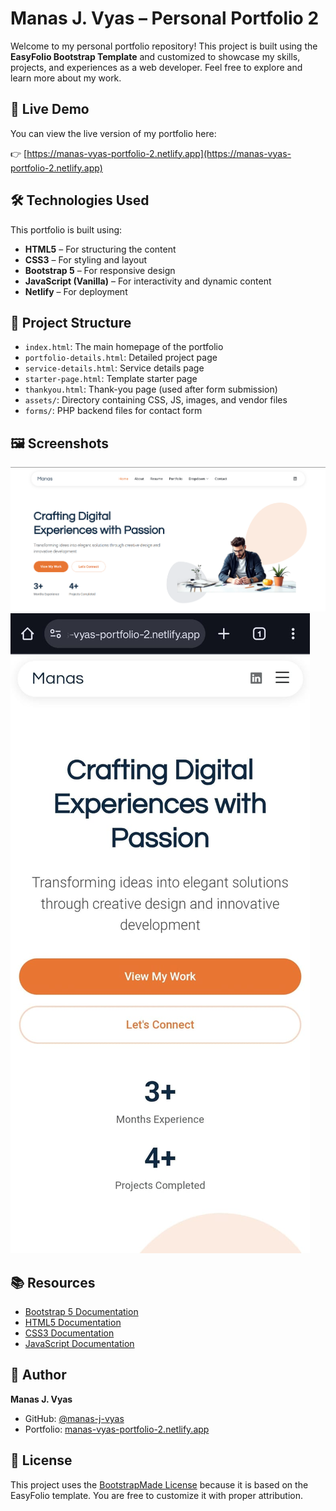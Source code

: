 # Manas J. Vyas – Personal Portfolio 2

Welcome to my personal portfolio repository! This project is built using the **EasyFolio Bootstrap Template** and customized to showcase my skills, projects, and experiences as a web developer. Feel free to explore and learn more about my work.

## 🚀 Live Demo

You can view the live version of my portfolio here:

👉 [https://manas-vyas-portfolio-2.netlify.app](https://manas-vyas-portfolio-2.netlify.app)

## 🛠️ Technologies Used

This portfolio is built using:

- **HTML5** – For structuring the content  
- **CSS3** – For styling and layout  
- **Bootstrap 5** – For responsive design  
- **JavaScript (Vanilla)** – For interactivity and dynamic content  
- **Netlify** – For deployment  

## 📁 Project Structure

- `index.html`: The main homepage of the portfolio  
- `portfolio-details.html`: Detailed project page  
- `service-details.html`: Service details page  
- `starter-page.html`: Template starter page  
- `thankyou.html`: Thank-you page (used after form submission)  
- `assets/`: Directory containing CSS, JS, images, and vendor files  
- `forms/`: PHP backend files for contact form  

## 🖼️ Screenshots

![Portfolio Desktop View](/assets/img/views/portfolio-desktop-view.png)  
![Portfolio Mobile View](/assets/img/views/portfolio-mobile-view.png)  

## 📚 Resources

- [Bootstrap 5 Documentation](https://getbootstrap.com/docs/5.0/getting-started/introduction/)  
- [HTML5 Documentation](https://developer.mozilla.org/en-US/docs/Web/HTML)  
- [CSS3 Documentation](https://developer.mozilla.org/en-US/docs/Web/CSS)  
- [JavaScript Documentation](https://developer.mozilla.org/en-US/docs/Web/JavaScript)  

## 👤 Author

**Manas J. Vyas**  
- GitHub: [@manas-j-vyas](https://github.com/manas-j-vyas)  
- Portfolio: [manas-vyas-portfolio-2.netlify.app](https://manas-vyas-portfolio-2.netlify.app)  

## 📄 License

This project uses the [BootstrapMade License](https://bootstrapmade.com/license/) because it is based on the EasyFolio template. You are free to customize it with proper attribution.
